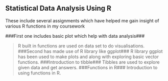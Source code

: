 ## Statistical  Data Analysis Using R ##
These include several assignments which have helped me gain insight of various R functions in my coursework


###First one includes basic plot which help with data analysis###
  >R built in functions are used on data set to do visualisations.
###Second has made use of R library like ggplot###
  >R library ggplot has been used to make plots and along with exploring basic vector functions.
###Introduction to tibble###
  >Tibbles are used to explore given data and get answers.
###Functions in R###
  >Introduction to using functions in R.

